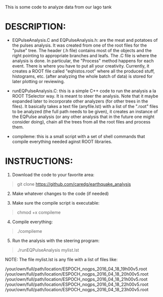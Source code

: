 This is some code to analyze data from our lago tank

DESCRIPTION:
============

* EQPulseAnalysis.C and EQPulseAnalysis.h:  are the meat and potatoes of the pulses analysis.  It was created from one of the root files for the "pulse" tree.  The header (.h file) contains most of the objects and the right pointing to appropriate branches and leafs.  The .C file is where the analysis is done.  In particular, the "Process" method happens for each event.  There is where you have to put all your creativity.  Currently, it creates a ROOT file called "eqhistos.root" where all the produced stuff, histograms, etc. (after analyzing the whole batch of data) is stored for later plotting or reviewing.

* runEQPulseAnalysis.C: this is a simple C++ code to run the analysis a la ROOT TSelector way.  It is meant to steer the analysis.  Note that it maybe expanded later to incorporate other analyzers (for other trees in the files).
It basically takes a text file (anyfile.lst) with a list of the ".root" files to be analyzed (the full path needs to be given), it creates an instance of the EQPulse analysis (or any other analysis that in the future one might consider doing), chain all the trees from all the root files and process them.

* compileme: this is a small script with a set of shell commands that compile everything needed aginst ROOT libraries.


INSTRUCTIONS:
=============

1. Download the code to your favorite area:

> git clone https://github.com/caredg/earthquake_analysis

2. Make whatever changes to the code (if needed)

3. Make sure the compile script is executable:

> chmod +x compileme

4. Compile everything:

> ./compileme

5. Run the analysis with the steering program:

> ./runEQPulseAnalysis mylist.lst


NOTE: The file mylist.lst is any file with a list of files like:

/your/own/full/path/location/ESPOCH_nogps_2016_04_18_19h00v5.root
/your/own/full/path/location/ESPOCH_nogps_2016_04_18_20h00v5.root
/your/own/full/path/location/ESPOCH_nogps_2016_04_18_21h00v5.root
/your/own/full/path/location/ESPOCH_nogps_2016_04_18_22h00v5.root
/your/own/full/path/location/ESPOCH_nogps_2016_04_18_23h00v5.root
